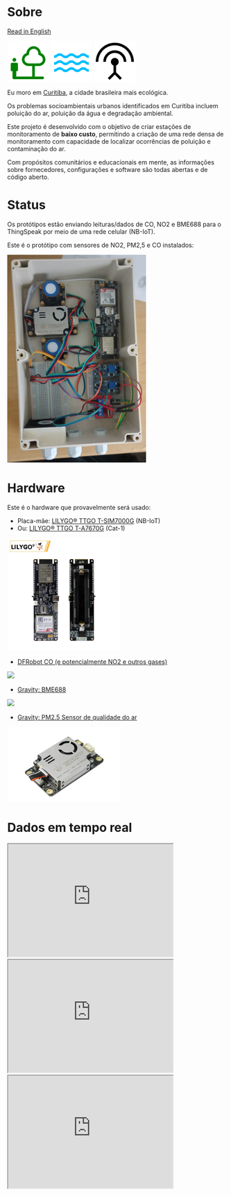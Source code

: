 # Sobre

[Read in English](https://dirceu-jr.github.io/anga/)

<img src="https://raw.githubusercontent.com/dirceu-jr/anga/master/readme_files/nature_people_FILL0_wght400_GRAD0_opsz48.svg" align="middle"> <img src="https://raw.githubusercontent.com/dirceu-jr/anga/master/readme_files/water_FILL0_wght400_GRAD0_opsz48.svg" align="middle"> <img src="https://raw.githubusercontent.com/dirceu-jr/anga/master/readme_files/antenna_FILL0_wght400_GRAD0_opsz48.svg" align="middle">

Eu moro em [Curitiba](https://en.wikipedia.org/wiki/Curitiba), a cidade brasileira mais ecológica.

Os problemas socioambientais urbanos identificados em Curitiba incluem poluição do ar, poluição da água e degradação ambiental.

Este projeto é desenvolvido com o objetivo de criar estações de monitoramento de <strong>baixo custo</strong>, permitindo a criação de uma rede densa de monitoramento com capacidade de localizar ocorrências de poluição e contaminação do ar.

Com propósitos comunitários e educacionais em mente, as informações sobre fornecedores, configurações e software são todas abertas e de código aberto.

# Status

Os protótipos estão enviando leituras/dados de CO, NO2 e BME688 para o ThingSpeak por meio de uma rede celular (NB-IoT).

Este é o protótipo com sensores de NO2, PM2,5 e CO instalados:

<img width="320" src="https://raw.githubusercontent.com/dirceu-jr/anga/master/readme_files/1758142216272.jpg">

# Hardware

Este é o hardware que provavelmente será usado:

- Placa-mãe: [LILYGO® TTGO T-SIM7000G](https://pt.aliexpress.com/item/4000542688096.html) (NB-IoT)
- Ou: [LILYGO® TTGO T-A7670G](https://pt.aliexpress.com/item/1005003036514769.html) (Cat-1)

<img width="260" src="https://raw.githubusercontent.com/dirceu-jr/anga/master/readme_files/lilygo-t-sim7000g.webp">

- <a href="https://www.dfrobot.com/product-2508.html">DFRobot CO (e potencialmente NO2 e outros gases)</a>

<img width="260" src="https://raw.githubusercontent.com/dirceu-jr/anga/master/readme_files/co.avif">

- <a href="https://www.dfrobot.com/product-2871.html">Gravity: BME688</a>

<img width="260" src="https://raw.githubusercontent.com/dirceu-jr/anga/master/readme_files/BME688.avif">

- <a href="https://www.dfrobot.com/product-2439.html">Gravity: PM2.5 Sensor de qualidade do ar</a>

<img width="260" src="https://raw.githubusercontent.com/dirceu-jr/anga/master/readme_files/pm25.webp">

# Dados em tempo real

<iframe width="380" height="260" src="https://thingspeak.mathworks.com/channels/3022878/charts/1?results=60&title=CO&width=380"></iframe>

<iframe width="380" height="260" src="https://thingspeak.mathworks.com/channels/3022878/charts/2?results=60&title=NO2&width=380"></iframe>

<iframe width="380" height="260" src="https://thingspeak.mathworks.com/channels/3022878/charts/4?results=60&title=PM2.5&width=380"></iframe>
